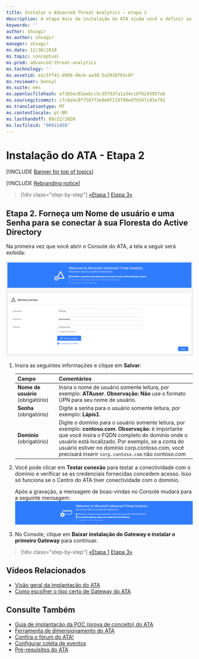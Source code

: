 ```yaml
---
title: Instalar o Advanced Threat Analytics – etapa 2
description: A etapa dois da instalação do ATA ajuda você a definir as configurações de conectividade do domínio em seu servidor do Centro do ATA
keywords: ''
author: shsagir
ms.author: shsagir
manager: shsagir
ms.date: 12/30/2018
ms.topic: conceptual
ms.prod: advanced-threat-analytics
ms.technology: ''
ms.assetid: e1c5ff41-d989-46cb-aa38-5a3938f03c0f
ms.reviewer: bennyl
ms.suite: ems
ms.openlocfilehash: ef365ec03aebcc5c35f93fa1a34cc0fb243957a6
ms.sourcegitcommit: c7c0a4c9f7507f3e8e0f219798ed7d347c03e792
ms.translationtype: MT
ms.contentlocale: pt-BR
ms.lasthandoff: 09/22/2020
ms.locfileid: "90911458"
---
```

# <a name="install-ata---step-2"></a>Instalação do ATA - Etapa 2

[!INCLUDE [Banner for top of topics](includes/banner.md)]

[!INCLUDE [Rebranding notice](includes/rebranding.md)]

> [!div class="step-by-step"]
> [«Etapa 1](install-ata-step1.md) 
>  [Etapa 3»](install-ata-step3.md)

## <a name="step-2-provide-a-username-and-password-to-connect-to-your-active-directory-forest"></a>Etapa 2. Forneça um Nome de usuário e uma Senha para se conectar à sua Floresta do Active Directory

Na primeira vez que você abrir o Console do ATA, a tela a seguir será exibida:

![Estágio 1 das boas-vindas do ATA](media/ATA_1.7-welcome-provide-username.png)

1. Insira as seguintes informações e clique em **Salvar**:

    |Campo|Comentários|
    |---------|------------|
    |**Nome de usuário** (obrigatório)|Insira o nome de usuário somente leitura, por exemplo: **ATAuser**. **Observação:** **Não** use o formato UPN para seu nome de usuário.|
    |**Senha** (obrigatório)|Digite a senha para o usuário somente leitura, por exemplo: **Lápis1**.|
    |**Domínio** (obrigatório)|Digite o domínio para o usuário somente leitura, por exemplo: **contoso.com**. **Observação:** é importante que você insira o FQDN completo do domínio onde o usuário está localizado. Por exemplo, se a conta do usuário estiver no domínio corp.contoso.com, você precisará inserir `corp.contoso.com` não contoso.com|

1. Você pode clicar em **Testar conexão** para testar a conectividade com o domínio e verificar se as credenciais fornecidas concedem acesso. Isso só funciona se o Centro do ATA tiver conectividade com o domínio.

    Após a gravação, a mensagem de boas-vindas no Console mudará para a seguinte mensagem: ![Estágio 1 das boas-vindas do ATA concluído](media/ATA_1.7-welcome-provide-username-finished.png)

1. No Console, clique em **Baixar instalação do Gateway e instalar o primeiro Gateway** para continuar.

> [!div class="step-by-step"]
> [«Etapa 1](install-ata-step1.md) 
>  [Etapa 3»](install-ata-step3.md)

## <a name="related-videos"></a>Vídeos Relacionados

- [Visão geral da implantação do ATA](https://channel9.msdn.com/Shows/Microsoft-Security/Overview-of-ATA-Deployment-in-10-Minutes)
- [Como escolher o tipo certo de Gateway do ATA](https://channel9.msdn.com/Shows/Microsoft-Security/ATA-Deployment-Choose-the-Right-Gateway-Type)

## <a name="see-also"></a>Consulte Também

- [Guia de implantação da POC (prova de conceito) do ATA](https://aka.ms/atapoc)
- [Ferramenta de dimensionamento do ATA](https://aka.ms/atasizingtool)
- [Confira o fórum do ATA!](https://social.technet.microsoft.com/Forums/security/home?forum=mata)
- [Configurar coleta de eventos](configure-event-collection.md)
- [Pré-requisitos do ATA](ata-prerequisites.md)
